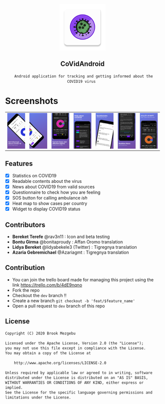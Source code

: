 <p align="center">
    <img src="screenshots/ic_launcher.png" width="150" />
    <h2 align="center"> CoVidAndroid </h2>
    <p align="center"> <code> Android application for tracking and getting informed about the COVID19 virus </code> </p>
</p>

# Screenshots
<p align="center">
<table border="0">
    <tr>
        <td><img src="screenshots/1.png" width="150" /></td>
        <td><img src="screenshots/2.png" width="150" /></td>
        <td><img src="screenshots/3.png" width="150" /></td>
        <td><img src="screenshots/4.png" width="150" /></td>
        <td><img src="screenshots/5.png" width="150" /></td>
        <td><img src="screenshots/6.png" width="150" /></td>
        <td><img src="screenshots/7.png" width="150" /></td>
    </tr>
</table>
</p>

## Features

* [X] Statistics on COVID19
* [X] Readable contents about the virus
* [X] News about COVID19 from valid sources
* [X] Questionnaire to check how you are feeling
* [X] SOS button for calling ambulance _ish_
* [X] Heat map to show cases per country
* [X] Widget to display COVID19 status

## Contributors
- **Bereket Terefe** @rav3n11 : Icon and beta testing
- **Bontu Girma** @bonitaproudy : Affan Oromo translation
- **Lidya Bereket** @lidyabekele3 (Twitter) : Tigregnya translation
- **Azaria Gebremichael** @Azariagmt : Tigregnya translation

## Contribution

- You can join the trello board made for managing this project using the link https://trello.com/b/4dE9nqno
- Fork the repo
- Checkout the `dev` branch ‼
- Create a new branch `git checkout -b 'feat/$feature_name'`
- Open a pull request to `dev` branch of this repo

## License
```
Copyright (C) 2020 Brook Mezgebu

Licensed under the Apache License, Version 2.0 (the "License");
you may not use this file except in compliance with the License.
You may obtain a copy of the License at

	http://www.apache.org/licenses/LICENSE-2.0

Unless required by applicable law or agreed to in writing, software
distributed under the License is distributed on an "AS IS" BASIS,
WITHOUT WARRANTIES OR CONDITIONS OF ANY KIND, either express or implied.
See the License for the specific language governing permissions and
limitations under the License.
```
